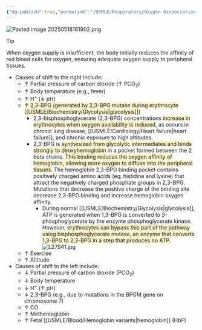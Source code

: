 ```yaml
---
{"dg-publish":true,"permalink":"/USMLE/Respiratory/Oxygen dissociation curve/","tags":["t1"]}
---
```


![Pasted image 20250518161902.png](/img/user/appendix/Pasted%20image%2020250518161902.png)
>[!tip] 
>When oxygen supply is insufficient, the body initially reduces the affinity of red blood cells for oxygen, ensuring adequate oxygen supply to peripheral tissues.
- Causes of shift to the right include:
	- ↑ Partial pressure of carbon dioxide (↑ PCO<sub>2</sub>) 
	- ↑ Body temperature (e.g., fever)
	- ↑ H<sup>+</sup> (↓ pH)
	- <span style="background:rgba(240, 200, 0, 0.2)">↑ 2,3-BPG (generated by 2,3-BPG mutase during erythrocyte [[USMLE/Biochemistry/Glycolysis\|glycolysis]])</span>
		- 2,3-bisphosphoglycerate (2,3-BPG) concentrations <span style="background:rgba(240, 200, 0, 0.2)">increase in erythrocytes when oxygen availability is reduced</span>, as occurs in chronic lung disease, [[USMLE/Cardiology/Heart failure\|heart failure]], and chronic exposure to high altitudes.
		- 2,3-BPG is <span style="background:rgba(240, 200, 0, 0.2)">synthesized from glycolytic intermediates and binds strongly to deoxyhemoglobin</span> in a pocket formed between the 2 beta chains.  <span style="background:rgba(240, 200, 0, 0.2)">This binding reduces the oxygen affinity of hemoglobin, allowing more oxygen to diffuse into the peripheral tissues.</span>  The hemoglobin 2,3-BPG binding pocket contains positively charged amino acids (eg, histidine and lysine) that attract the negatively charged phosphate groups in 2,3-BPG.  Mutations that decrease the positive charge of the binding site decrease 2,3-BPG binding and increase hemoglobin oxygen affinity.
			- During normal [[USMLE/Biochemistry/Glycolysis\|glycolysis]], ATP is generated when 1,3-BPG is converted to 3-phosphoglycerate by the enzyme phosphoglycerate kinase.  However, <span style="background:rgba(240, 200, 0, 0.2)">erythrocytes can bypass this part of the pathway using bisphosphoglycerate mutase, an enzyme that converts 1,3-BPG to 2,3-BPG in a step that produces no ATP.</span>![L27941.jpg](/img/user/appendix/L27941.jpg)
	- ↑ Exercise
	- ↑ Altitude
- Causes of shift to the left include:
	- ↓ Partial pressure of carbon dioxide (PCO<sub>2</sub>)
	- ↓ Body temperature
	- ↓ H<sup>+</sup> (↑ pH)
	- ↓ 2,3-BPG (e.g., due to mutations in the BPGM gene on chromosome 7) 
	- ↑ CO
	- ↑ Methemoglobin
	- ↑ Fetal [[USMLE/Blood/Hemoglobin variants\|hemoglobin]] (HbF)
